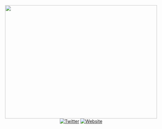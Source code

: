 <div id="header" align="center">
  <img src="https://media.giphy.com/media/citBl9yPwnUOs/giphy.gif" width="480" height="360"/>
</div>
<div id="badges" align="center">
  <a href="https://twitter.com/flexiartt"><img src="https://img.shields.io/badge/Twitter-blue?style=for-the-badge&logo=twitter&logoColor=white" alt="Twitter"/></a>
  <a href="https://flexiartt.com/"><img src="https://img.shields.io/badge/Website-red?style=for-the-badge&logo=adobe&logoColor=white" alt="Website"/></a>
</div>
